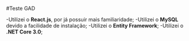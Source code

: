 ﻿#Teste GAD

-Utilizei o **React.js**, por já possuir mais familiaridade;
-Utilizei o **MySQL** devido a facilidade de instalação;
-Utilizei o **Entity Framework**;
-Utilizei o **.NET Core 3.0**;